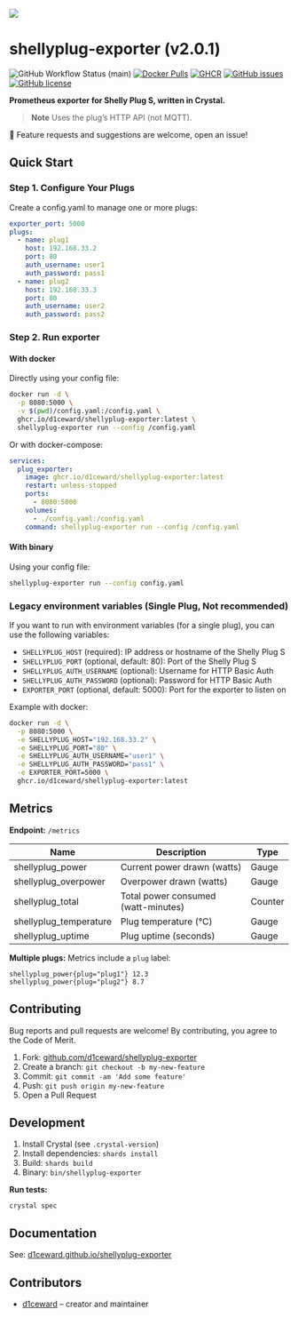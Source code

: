 ![](.github/images/shelly_plug_s.png)

# shellyplug-exporter (v2.0.1)

![GitHub Workflow Status (main)](https://github.com/d1ceward/shellyplug-exporter/actions/workflows/main.yml/badge.svg?branch=master)
[![Docker Pulls](https://img.shields.io/docker/pulls/d1ceward/shellyplug-exporter.svg?logo=docker)](https://hub.docker.com/r/d1ceward/shellyplug-exporter)
[![GHCR](https://img.shields.io/badge/GHCR-Available-blue?logo=github)](https://github.com/users/d1ceward/packages/container/package/shellyplug-exporter)
[![GitHub issues](https://img.shields.io/github/issues/d1ceward/shellyplug-exporter)](https://github.com/d1ceward/shellyplug-exporter/issues)
[![GitHub license](https://img.shields.io/github/license/d1ceward/shellyplug-exporter)](https://github.com/d1ceward/shellyplug-exporter/blob/master/LICENSE)

**Prometheus exporter for Shelly Plug S, written in Crystal.**
> **Note** Uses the plug’s HTTP API (not MQTT).

:rocket: Feature requests and suggestions are welcome, open an issue!

## Quick Start

###  Step 1. Configure Your Plugs

Create a config.yaml to manage one or more plugs:

```yaml
exporter_port: 5000
plugs:
  - name: plug1
    host: 192.168.33.2
    port: 80
    auth_username: user1
    auth_password: pass1
  - name: plug2
    host: 192.168.33.3
    port: 80
    auth_username: user2
    auth_password: pass2
```

### Step 2. Run exporter

#### With docker

Directly using your config file:
```bash
docker run -d \
  -p 8080:5000 \
  -v $(pwd)/config.yaml:/config.yaml \
  ghcr.io/d1ceward/shellyplug-exporter:latest \
  shellyplug-exporter run --config /config.yaml
```

Or with docker-compose:
```yaml
services:
  plug_exporter:
    image: ghcr.io/d1ceward/shellyplug-exporter:latest
    restart: unless-stopped
    ports:
      - 8080:5000
    volumes:
      - ./config.yaml:/config.yaml
    command: shellyplug-exporter run --config /config.yaml
```

#### With binary

Using your config file:
```bash
shellyplug-exporter run --config config.yaml
```

### Legacy environment variables (Single Plug, Not recommended)

If you want to run with environment variables (for a single plug), you can use the following variables:
- `SHELLYPLUG_HOST` (required): IP address or hostname of the Shelly Plug S
- `SHELLYPLUG_PORT` (optional, default: 80): Port of the Shelly Plug S
- `SHELLYPLUG_AUTH_USERNAME` (optional): Username for HTTP Basic Auth
- `SHELLYPLUG_AUTH_PASSWORD` (optional): Password for HTTP Basic Auth
- `EXPORTER_PORT` (optional, default: 5000): Port for the exporter to listen on

Example with docker:
```bash
docker run -d \
  -p 8080:5000 \
  -e SHELLYPLUG_HOST="192.168.33.2" \
  -e SHELLYPLUG_PORT="80" \
  -e SHELLYPLUG_AUTH_USERNAME="user1" \
  -e SHELLYPLUG_AUTH_PASSWORD="pass1" \
  -e EXPORTER_PORT=5000 \
  ghcr.io/d1ceward/shellyplug-exporter:latest
```

## Metrics

**Endpoint:** `/metrics`

| Name                   | Description                          | Type    |
|------------------------|--------------------------------------|---------|
| shellyplug_power       | Current power drawn (watts)          | Gauge   |
| shellyplug_overpower   | Overpower drawn (watts)              | Gauge   |
| shellyplug_total       | Total power consumed (watt-minutes)  | Counter |
| shellyplug_temperature | Plug temperature (°C)                | Gauge   |
| shellyplug_uptime      | Plug uptime (seconds)                | Gauge   |

**Multiple plugs:**
Metrics include a `plug` label:
```
shellyplug_power{plug="plug1"} 12.3
shellyplug_power{plug="plug2"} 8.7
```

## Contributing

Bug reports and pull requests are welcome!
By contributing, you agree to the Code of Merit.

1. Fork: [github.com/d1ceward/shellyplug-exporter](https://github.com/d1ceward/shellyplug-exporter/fork)
2. Create a branch: `git checkout -b my-new-feature`
3. Commit: `git commit -am 'Add some feature'`
4. Push: `git push origin my-new-feature`
5. Open a Pull Request

## Development

1. Install Crystal (see `.crystal-version`)
2. Install dependencies: `shards install`
3. Build: `shards build`
4. Binary: `bin/shellyplug-exporter`

**Run tests:**
```shell
crystal spec
```

## Documentation

See: [d1ceward.github.io/shellyplug-exporter](https://d1ceward.github.io/shellyplug-exporter/)

## Contributors

- [d1ceward](https://github.com/d1ceward) – creator and maintainer
